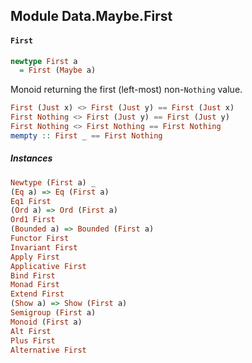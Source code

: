 ## Module Data.Maybe.First

#### `First`

``` purescript
newtype First a
  = First (Maybe a)
```

Monoid returning the first (left-most) non-`Nothing` value.

``` purescript
First (Just x) <> First (Just y) == First (Just x)
First Nothing <> First (Just y) == First (Just y)
First Nothing <> First Nothing == First Nothing
mempty :: First _ == First Nothing
```

##### Instances
``` purescript
Newtype (First a) _
(Eq a) => Eq (First a)
Eq1 First
(Ord a) => Ord (First a)
Ord1 First
(Bounded a) => Bounded (First a)
Functor First
Invariant First
Apply First
Applicative First
Bind First
Monad First
Extend First
(Show a) => Show (First a)
Semigroup (First a)
Monoid (First a)
Alt First
Plus First
Alternative First
```


